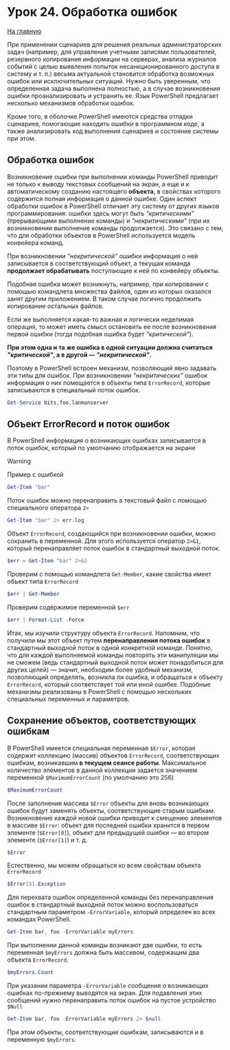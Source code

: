 # Урок 24. Обработка ошибок

[На главную](/mdk0401.github.io)

При применении сценариев для решения реальных администраторских задач (например, для управления учетными записями пользователей, резервного копирования информации на серверах, анализа журналов событий с целью выявления попыток несанкционированного доступа в систему и т. п.) весьма актуальной становится обработка возможных ошибок или исключительных ситуаций. Нужно быть уверенным, что определенная задача выполнена полностью, а в случае возникновения ошибки проанализировать и устранить ее. Язык PowerShell предлагает несколько механизмов обработки ошибок.

Кроме того, в оболочке PowerShell имеются средства отладки сценариев, помогающие находить ошибки в программном коде, а также анализировать ход выполнения сценариев и состояние системы при этом.

## Обработка ошибок
Возникновение ошибки при выполнении команды PowerShell приводит не только к выводу текстовых сообщений на экран, а еще и к автоматическому созданию настоящего **объекта**, в свойствах которого содержится полная информация о данной ошибке. Один аспект обработки ошибок в PowerShell отличает эту систему от других языков программирования: ошибки здесь могут быть *"критическими"* (прерывающими выполнение команды) и *"некритическими"* (при их возникновении выполнение команды продолжается). Это связано с тем, что для обработки объектов в PowerShell используется модель конвейера команд. 

При возникновении *"некритической"* ошибки информация о ней записывается в соответствующий объект, а текущая команда **продолжает обрабатывать** поступающие к ней по конвейеру объекты. 

Подобная ошибка может возникнуть, например, при копировании с помощью командлета множества файлов, один из которых оказался занят другим приложением. В таком случае логично продолжить копирование остальных файлов. 

Если же выполняется какая-то важная и логически неделимая операция, то может иметь смысл остановить ее после возникновения первой ошибки (тогда подобная ошибка будет *"критической"*). 

**При этом одна и та же ошибка в одной ситуации должна считаться *"критической"*, а в другой — *"некритической"*.** 

Поэтому в PowerShell встроен механизм, позволяющий явно задавать эти типы для ошибок. При возникновении *"некритических"* ошибок информация о них помещается в объекты типа `ErrorRecord`, которые записываются в специальный поток ошибок.

```powershell
Get-Service bits,foo,lanmanserver
```

## Объект ErrorRecord и поток ошибок
В PowerShell информация о возникающих ошибках записывается в поток ошибок, который по умолчанию отображается на экране

> [!WARNING]
> Пример с ошибкой

```powershell
Get-Item "bar"
```

Поток ошибок можно перенаправить в текстовый файл с помощью специального оператора `2>`

```powershell
Get-Item "bar" 2> err.log
```

Объект `ErrorRecord`, создающийся при возникновении ошибки, можно сохранить в переменной. Для этого используется оператор `2>&1`, который перенаправляет поток ошибок в стандартный выходной поток.

```powershell
$err = Get-Item "bar" 2>&1
```

Проверим с помощью командлета `Get-Member`, какие свойства имеет объект типа `ErrorRecord`

```powershell
$err | Get-Member
```

Проверим содержимое переменной `$err` 

```powershell
$err | Format-List -Force
```

Итак, мы изучили структуру объекта `ErrorRecord`. Напомним, что получили мы этот объект путем **перенаправления потока ошибок** в стандартный выходной поток в одной конкретной команде. Понятно, что для каждой выполняемой команды повторять эти манипуляции мы не сможем (ведь стандартный выходной поток может понадобиться для других целей) — значит, необходим более удобный механизм, позволяющий определять, возникла ли ошибка, и обращаться к объекту `ErrorRecord`, который соответствует той или иной ошибке. Подобные механизмы реализованы в PowerShell с помощью нескольких специальных переменных и параметров.

## Сохранение объектов, соответствующих ошибкам 
В PowerShell имеется специальная переменная `$Error`, которая содержит коллекцию (массив) объектов `ErrorRecord`, соответствующих ошибкам, возникавшим **в текущем сеансе работы**. Максимальное количество элементов в данной коллекции задается значением переменной `$MaximumErrorCount` (по умолчанию это 256)

```powershell
$MaximumErrorCount
```

После заполнения массива `$Error` объекты для вновь возникающих ошибок будут заменять объекты, соответствующие старым ошибкам. Возникновение каждой новой ошибки приводит к смещению элементов в массиве `$Error`: объект для последней ошибки хранится в первом элементе (`$Error[0]`), объект для предыдущей ошибки — во втором элементе (`$Error[1]`) и т. д.

```powershell
$Error
```

Естественно, мы можем обращаться ко всем свойствам объекта `ErrorRecord`

```powershell
$Error[0].Exception
```

Для перехвата ошибок определенной команды без перенаправления ошибок в стандартный выходной поток можно воспользоваться стандартным параметром `-ErrorVariable`, который определен во всех командах PowerShell. 

```powershell
Get-Item bar, foo -ErrorVariable myErrors
```

При выполнении данной команды возникают две ошибки, то есть переменная `$myErrors` должна быть массивом, содержащим два объекта `ErrorRecord`.

```powershell
$myErrors.Count
```

При указании параметра `-ErrorVariable` сообщения о возникающих ошибках по-прежнему выводятся на экран. Для подавления этих сообщений нужно перенаправить поток ошибок на пустое устройство `$Null`

```powershell
Get-Item bar, foo -ErrorVariable myErrors 2> $null
```

При этом объекты, соответствующие ошибкам, записываются и в переменную `$myErrors`.




